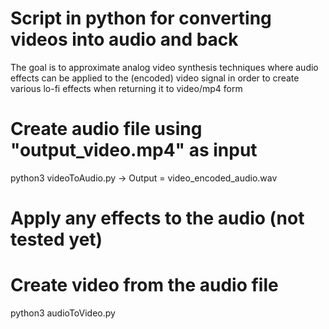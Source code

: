 # Script in python for converting videos into audio and back
The goal is to approximate analog video synthesis techniques where audio effects can be applied to the (encoded) video signal in order to create various lo-fi effects when returning it to video/mp4 form

# Create audio file using "output_video.mp4" as input
python3 videoToAudio.py
-> Output = video_encoded_audio.wav

# Apply any effects to the audio (not tested yet)

# Create video from the audio file
python3 audioToVideo.py  
